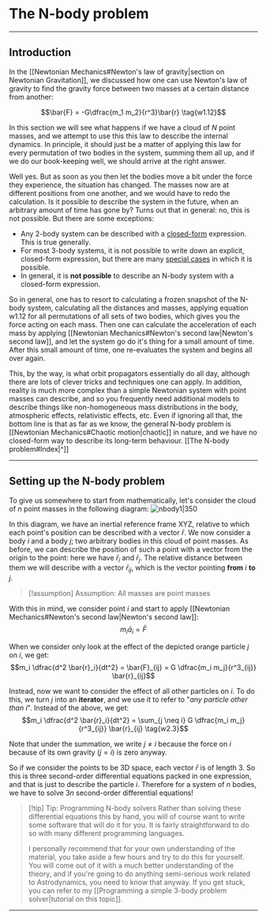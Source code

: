 # The N-body problem
<!-- This covers sections 2.1-2.2, 2.6-2.7 from [Wakker] -->

___
## Introduction
In the [[Newtonian Mechanics#Newton's law of gravity|section on Newtonian Gravitation]], we discussed how one can use Newton's law of gravity to find the gravity force between two masses at a certain distance from another:

$$\bar{F} = -G\dfrac{m_1 m_2}{r^3}\bar{r} \tag{w1.12}$$

In this section we will see what happens if we have a cloud of $N$ point masses, and we attempt to use this this law to describe the internal dynamics. In principle, it should just be a matter of applying this law for every permutation of two bodies in the system, summing them all up, and if we do our book-keeping well, we should arrive at the right answer.

Well yes. But as soon as you then let the bodies move a bit under the force they experience, the situation has changed. The masses now are at different positions from one another, and we would have to redo the calculation. Is it possible to describe the system in the future, when an arbitrary amount of time has gone by? Turns out that in general: no, this is not possible. But there are some exceptions:
 - Any 2-body system can be described with a [closed-form](https://en.wikipedia.org/wiki/Closed-form_expression) expression. This is true generally.
 - For most 3-body systems, it is not possible to write down an explicit, closed-form expression, but there are many [special cases](https://en.wikipedia.org/wiki/Three-body_problem#Special-case_solutions) in which it is possible.
 - In general, it is **not possible** to describe an N-body system with a closed-form expression. 

So in general, one has to resort to calculating a frozen snapshot of the N-body system, calculating all the distances and masses, applying equation $\text{w1.12}$ for all permutations of all sets of two bodies, which gives you the force acting on each mass. Then one can calculate the acceleration of each mass by applying [[Newtonian Mechanics#Newton's second law|Newton's second law]], and let the system go do it's thing for a small amount of time. After this small amount of time, one re-evaluates the system and begins all over again.

This, by the way, is what orbit propagators essentially do all day, although there are lots of clever tricks and techniques one can apply. In addition, reality is much more complex than a simple Newtonian system with point masses can describe, and so you frequently need additional models to describe things like non-homogeneous mass distributions in the body, atmospheric effects, relativistic effects, etc. Even if ignoring all that, the bottom line is that as far as we know, the general N-body problem is [[Newtonian Mechanics#Chaotic motion|chaotic]] in nature, and we have no closed-form way to describe its long-term behaviour. [[The N-body problem#Index|^]]

___
## Setting up the N-body problem
<!-- [Wakker] chapter 2 introduction -->
To give us somewhere to start from mathematically, let's consider the cloud of $n$ point masses in the following diagram:
![nbody1|350](nbody1.png)

In this diagram, we have an inertial reference frame XYZ, relative to which each point's position can be described with a vector $\bar{r}$. We now consider a body $i$ and a body $j$; two arbitrary bodies in this cloud of point masses. As before, we can describe the position of such a point with a vector from the origin to the point: here we have $\bar{r}_i$ and $\bar{r}_j$. The relative distance between them we will describe with a vector $\bar{r}_{ij}$, which is the vector pointing **from** $i$ **to** $j$.


> [!assumption] Assumption: All masses are point masses


With this in mind, we consider point $i$ and start to apply [[Newtonian Mechanics#Newton's second law|Newton's second law]]:
$$m_i \bar{a}_i = \bar{F}$$

When we consider only look at the effect of the depicted orange particle $j$ on $i$, we get:
$$m_i \dfrac{d^2 \bar{r}_i}{dt^2} =  \bar{F}_{ij} = G \dfrac{m_i m_j}{r^3_{ij}} \bar{r}_{ij}$$

Instead, now we want to consider the effect of all other particles on $i$. To do this, we turn $j$ into an **iterator**, and we use it to refer to "_any particle other than $i$_". Instead of the above, we get:
$$m_i \dfrac{d^2 \bar{r}_i}{dt^2} = \sum_{j \neq i} G \dfrac{m_i m_j}{r^3_{ij}} \bar{r}_{ij} \tag{w2.3}$$

Note that under the summation, we write $j \neq i$ because the force on $i$ because of its own gravity ($j = i$) is zero anyway.

So if we consider the points to be 3D space, each vector $\bar{r}$ is of length $3$. So this is three second-order differential equations packed in one expression, and that is just to describe the particle $i$. Therefore for a system of $n$ bodies, we have to solve $3n$ second-order differential equations! 


> [!tip] Tip: Programming N-body solvers
> Rather than solving these differential equations this by hand, you will of course want to write some software that will do it for you. It is fairly straightforward to do so with many different programming languages. 
>   
>   I personally recommend that for your own understanding of the material, you take aside a few hours and try to do this for yourself. You will come out of it with a much better understanding of the theory, and if you're going to do anything semi-serious work related to Astrodynamics, you need to know that anyway. If you get stuck, you can refer to my [[Programming a simple 3-body problem solver|tutorial on this topic]].

___
